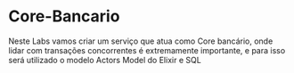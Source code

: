 # Core-Bancario
Neste Labs vamos criar um serviço que atua como Core bancário, onde lidar com transações concorrentes é extremamente importante, e para isso será utilizado o modelo Actors Model do Elixir e SQL
